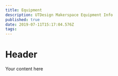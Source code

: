 ```yaml
---
title: Equipment
description: UTDesign Makerspace Equipment Info
published: true
date: 2019-07-11T15:17:04.576Z
tags: 
---
```


# Header

Your content here
